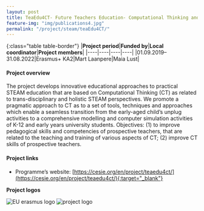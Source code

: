 ```yaml
---
layout: post
title: TeaEdu4CT- Future Teachers Education- Computational Thinking and STEAM 
feature-img: "img/publications4.jpg"
permalink: "/project/steam/teaEdu4CT/"
---
```


{:class="table table-border"}
|**Project period**|**Funded by**|**Local coordinator**|**Project members**|
|----|----|----|----|
|01.09.2019–31.08.2022|Erasmus+ KA2|Mart Laanpere|Maia Lust|

#### Project overview
The project develops innovative educational approaches to practical STEAM education that are based on Computational Thinking (CT) as related to trans-disciplinary and holistic STEAM perspectives. We promote a pragmatic approach to CT as to a set of tools, techniques and approaches which enable a seamless transition from the early-aged child’s unplug activities to a comprehensive modelling and computer simulation activities of K-12 and early years university students.
Objectives: (1) to improve pedagogical skills and competencies of prospective teachers, that are related to the teaching and training of various aspects of CT; (2) improve CT skills of prospective teachers. 

#### Project links
- Programme’s website: [https://cesie.org/en/project/teaedu4ct/](https://cesie.org/en/project/teaedu4ct/){:target="_blank"} 

**Project logos**
<div> 
    <img class="img-fluid-innews" src="{{ '/img/financier_logos/erasmus_K2.jpg' | prepend: site.baseurl }}" alt="EU erasmus logo">
    <img class="img-fluid-innews" src="{{ '/img/project_logos/TeaEdu4CT.jpg' | prepend: site.baseurl }}" alt="project logo">
</div>